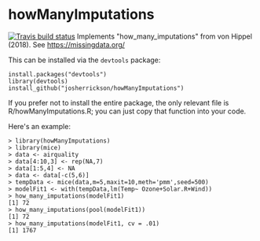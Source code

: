 # howManyImputations
[![Travis build status](https://travis-ci.org/josherrickson/howManyImputations.svg?branch=master)](https://travis-ci.org/josherrickson/howManyImputations)
Implements "how_many_imputations" from von Hippel (2018). See https://missingdata.org/

This can be installed via the `devtools` package:

```
install.packages("devtools")
library(devtools)
install_github("josherrickson/howManyImputations")
```

If you prefer not to install the entire package, the only relevant file is R/howManyImputations.R; you can just copy that function into your code.

Here's an example:

```{r}
> library(howManyImputations)
> library(mice)
> data <- airquality
> data[4:10,3] <- rep(NA,7)
> data[1:5,4] <- NA
> data <- data[-c(5,6)]
> tempData <- mice(data,m=5,maxit=10,meth='pmm',seed=500)
> modelFit1 <- with(tempData,lm(Temp~ Ozone+Solar.R+Wind))
> how_many_imputations(modelFit1)
[1] 72
> how_many_imputations(pool(modelFit1))
[1] 72
> how_many_imputations(modelFit1, cv = .01)
[1] 1767
```

